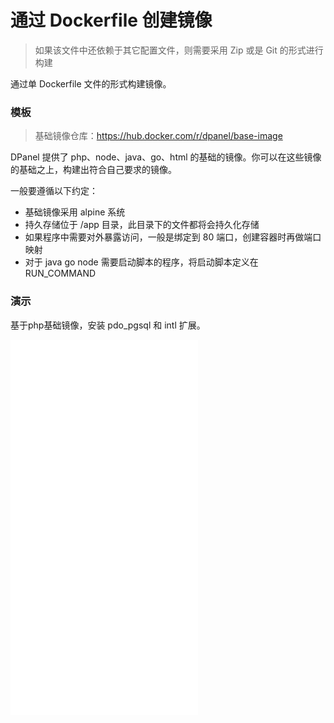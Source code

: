 # 通过 Dockerfile 创建镜像

> 如果该文件中还依赖于其它配置文件，则需要采用 Zip 或是 Git 的形式进行构建

通过单 Dockerfile 文件的形式构建镜像。

### 模板

> 基础镜像仓库：https://hub.docker.com/r/dpanel/base-image

DPanel 提供了 php、node、java、go、html 的基础的镜像。你可以在这些镜像的基础之上，构建出符合自己要求的镜像。

一般要遵循以下约定：

- 基础镜像采用 alpine 系统
- 持久存储位于 /app 目录，此目录下的文件都将会持久化存储
- 如果程序中需要对外暴露访问，一般是绑定到 80 端口，创建容器时再做端口映射
- 对于 java go node 需要启动脚本的程序，将启动脚本定义在 RUN_COMMAND 

### 演示

基于php基础镜像，安装 pdo_pgsql 和 intl 扩展。

<iframe src="//player.bilibili.com/player.html?isOutside=true&aid=112516717612800&bvid=BV1duTLeSEn3&cid=500001562593429&p=1" scrolling="no" border="0" height="600" frameborder="no" framespacing="0" allowfullscreen="true"></iframe>